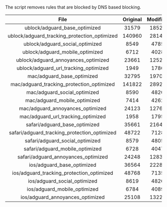 The script removes rules that are blocked by DNS based blocking.


| File | Original | Modified |
|:----:|:-----:|:-----:|
| ublock/adguard_base_optimized | 31579 | 18522 |
| ublock/adguard_tracking_protection_optimized | 140960 | 28140 |
| ublock/adguard_social_optimized | 8549 | 4785 |
| ublock/adguard_mobile_optimized | 6712 | 4028 |
| ublock/adguard_annoyances_optimized | 23661 | 12521 |
| ublock/adguard_url_tracking_optimized | 1949 | 1786 |
| mac/adguard_base_optimized | 32795 | 19706 |
| mac/adguard_tracking_protection_optimized | 141822 | 28922 |
| mac/adguard_social_optimized | 8590 | 4820 |
| mac/adguard_mobile_optimized | 7414 | 4262 |
| mac/adguard_annoyances_optimized | 24123 | 12761 |
| mac/adguard_url_tracking_optimized | 1958 | 1795 |
| safari/adguard_base_optimized | 35661 | 21647 |
| safari/adguard_tracking_protection_optimized | 48722 | 7128 |
| safari/adguard_social_optimized | 8579 | 4805 |
| safari/adguard_mobile_optimized | 6728 | 4047 |
| safari/adguard_annoyances_optimized | 24248 | 12835 |
| ios/adguard_base_optimized | 36564 | 22281 |
| ios/adguard_tracking_protection_optimized | 48768 | 7135 |
| ios/adguard_social_optimized | 8619 | 4826 |
| ios/adguard_mobile_optimized | 6784 | 4089 |
| ios/adguard_annoyances_optimized | 25108 | 13229 |